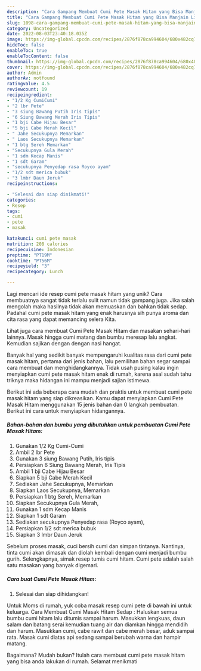 ```yaml
---
description: "Cara Gampang Membuat Cumi Pete Masak Hitam yang Bisa Manjain Lidah"
title: "Cara Gampang Membuat Cumi Pete Masak Hitam yang Bisa Manjain Lidah"
slug: 1098-cara-gampang-membuat-cumi-pete-masak-hitam-yang-bisa-manjain-lidah
category: Uncategorized
date: 2022-08-03T23:40:18.035Z
image: https://img-global.cpcdn.com/recipes/2876f878ca994604/680x482cq70/cumi-pete-masak-hitam-foto-resep-utama.jpg
hideToc: false
enableToc: true
enableTocContent: false
thumbnail: https://img-global.cpcdn.com/recipes/2876f878ca994604/680x482cq70/cumi-pete-masak-hitam-foto-resep-utama.jpg
cover: https://img-global.cpcdn.com/recipes/2876f878ca994604/680x482cq70/cumi-pete-masak-hitam-foto-resep-utama.jpg
author: Admin
authorAv: notfound
ratingvalue: 4.5
reviewcount: 19
recipeingredient:
- "1/2 Kg CumiCumi"
- "2 lbr Pete"
- "3 siung Bawang Putih Iris tipis"
- "6 Siung Bawang Merah Iris Tipis"
- "1 bji Cabe Hijau Besar"
- "5 bji Cabe Merah Kecil"
- " Jahe Secukupnya Memarkan"
- " Laos Secukupnya Memarkan"
- "1 btg Sereh Memarkan"
- "Secukupnya Gula Merah"
- "1 sdm Kecap Manis"
- "1 sdt Garam"
- "secukupnya Penyedap rasa Royco ayam"
- "1/2 sdt merica bubuk"
- "3 lmbr Daun Jeruk"
recipeinstructions:

- "Selesai dan siap dinikmati!"
categories:
- Resep
tags:
- cumi
- pete
- masak

katakunci: cumi pete masak 
nutrition: 208 calories
recipecuisine: Indonesian
preptime: "PT19M"
cooktime: "PT56M"
recipeyield: "3"
recipecategory: Lunch

---
```





Lagi mencari ide resep cumi pete masak hitam yang unik? Cara membuatnya sangat tidak terlalu sulit namun tidak gampang juga. Jika salah mengolah maka hasilnya tidak akan memuaskan dan bahkan tidak sedap. Padahal cumi pete masak hitam yang enak harusnya sih punya aroma dan cita rasa yang dapat memancing selera Kita.





Lihat juga cara membuat Cumi Pete Masak Hitam dan masakan sehari-hari lainnya. Masak hingga cumi matang dan bumbu meresap lalu angkat. Kemudian sajikan dengan dengan nasi hangat.

Banyak hal yang sedikit banyak mempengaruhi kualitas rasa dari cumi pete masak hitam, pertama dari jenis bahan, lalu pemilihan bahan segar sampai cara membuat dan menghidangkannya. Tidak usah pusing kalau ingin menyiapkan cumi pete masak hitam enak di rumah, karena asal sudah tahu triknya maka hidangan ini mampu menjadi sajian istimewa.






Berikut ini ada beberapa cara mudah dan praktis untuk membuat cumi pete masak hitam yang siap dikreasikan. Kamu dapat menyiapkan Cumi Pete Masak Hitam menggunakan 15 jenis bahan dan 0 langkah pembuatan. Berikut ini cara untuk menyiapkan hidangannya.

<!--inarticleads1-->

##### Bahan-bahan dan bumbu yang dibutuhkan untuk pembuatan Cumi Pete Masak Hitam:

1. Gunakan 1/2 Kg Cumi-Cumi
1. Ambil 2 lbr Pete
1. Gunakan 3 siung Bawang Putih, Iris tipis
1. Persiapkan 6 Siung Bawang Merah, Iris Tipis
1. Ambil 1 bji Cabe Hijau Besar
1. Siapkan 5 bji Cabe Merah Kecil
1. Sediakan  Jahe Secukupnya, Memarkan
1. Siapkan  Laos Secukupnya, Memarkan
1. Persiapkan 1 btg Sereh, Memarkan
1. Siapkan Secukupnya Gula Merah,
1. Gunakan 1 sdm Kecap Manis
1. Siapkan 1 sdt Garam
1. Sediakan secukupnya Penyedap rasa (Royco ayam),
1. Persiapkan 1/2 sdt merica bubuk
1. Siapkan 3 lmbr Daun Jeruk


Sebelum proses masak, cuci bersih cumi dan simpan tintanya. Nantinya, tinta cumi akan dimasak dan diolah kembali dengan cumi menjadi bumbu gurih. Selengkapnya, simak resep tumis cumi hitam. Cumi pete adalah salah satu masakan yang banyak digemari. 

<!--inarticleads2-->

##### Cara buat Cumi Pete Masak Hitam:


1. Selesai dan siap dihidangkan!

Untuk Moms di rumah, yuk coba masak resep cumi pete di bawah ini untuk keluarga. Cara Membuat Cumi Masak Hitam Sedap : Haluskan semua bumbu cumi hitam lalu ditumis sampai harum. Masukkan lengkuas, daun salam dan batang serai kemudian tuang air dan diamkan hingga mendidih dan harum. Masukkan cumi, cabe rawit dan cabe merah besar, aduk sampai rata. Masak cumi diatas api sedang sampai berubah warna dan hampir matang. 

Bagaimana? Mudah bukan? Itulah cara membuat cumi pete masak hitam yang bisa anda lakukan di rumah. Selamat menikmati
